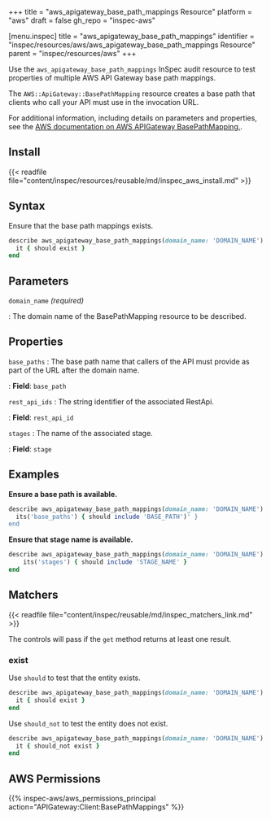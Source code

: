+++
title = "aws_apigateway_base_path_mappings Resource"
platform = "aws"
draft = false
gh_repo = "inspec-aws"

[menu.inspec]
title = "aws_apigateway_base_path_mappings"
identifier = "inspec/resources/aws/aws_apigateway_base_path_mappings Resource"
parent = "inspec/resources/aws"
+++

Use the `aws_apigateway_base_path_mappings` InSpec audit resource to test properties of multiple AWS API Gateway base path mappings.

The `AWS::ApiGateway::BasePathMapping` resource creates a base path that clients who call your API must use in the invocation URL.

For additional information, including details on parameters and properties, see the [AWS documentation on AWS APIGateway BasePathMapping.](https://docs.aws.amazon.com/AWSCloudFormation/latest/UserGuide/aws-resource-apigateway-basepathmapping.html).

## Install

{{< readfile file="content/inspec/resources/reusable/md/inspec_aws_install.md" >}}

## Syntax

Ensure that the base path mappings exists.

```ruby
describe aws_apigateway_base_path_mappings(domain_name: 'DOMAIN_NAME') do
  it { should exist }
end
```

## Parameters

`domain_name` _(required)_

: The domain name of the BasePathMapping resource to be described.

## Properties

`base_paths`
: The base path name that callers of the API must provide as part of the URL after the domain name.

: **Field**: `base_path`

`rest_api_ids`
: The string identifier of the associated RestApi.

: **Field**: `rest_api_id`

`stages`
: The name of the associated stage.

: **Field**: `stage`

## Examples

**Ensure a base path is available.**

```ruby
describe aws_apigateway_base_path_mappings(domain_name: 'DOMAIN_NAME') do
  its('base_paths') { should include 'BASE_PATH')' }
end
```

**Ensure that stage name is available.**

```ruby
describe aws_apigateway_base_path_mappings(domain_name: 'DOMAIN_NAME') do
    its('stages') { should include 'STAGE_NAME' }
end
```

## Matchers

{{< readfile file="content/inspec/reusable/md/inspec_matchers_link.md" >}}

The controls will pass if the `get` method returns at least one result.

### exist

Use `should` to test that the entity exists.

```ruby
describe aws_apigateway_base_path_mappings(domain_name: 'DOMAIN_NAME') do
  it { should exist }
end
```

Use `should_not` to test the entity does not exist.

```ruby
describe aws_apigateway_base_path_mappings(domain_name: 'DOMAIN_NAME') do
  it { should_not exist }
end
```

## AWS Permissions

{{% inspec-aws/aws_permissions_principal action="APIGateway:Client:BasePathMappings" %}}
